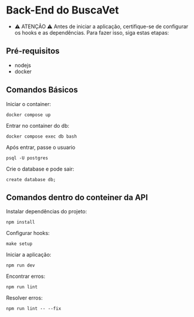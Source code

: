 # Back-End do BuscaVet

- :warning: ATENÇÃO :warning: Antes de iniciar a aplicação, certifique-se de configurar os hooks e as dependências. Para fazer isso, siga estas etapas:

## Pré-requisitos

- nodejs
- docker

## Comandos Básicos

Iniciar o container:

```
docker compose up
```

Entrar no container do db:

```
docker compose exec db bash
```

Após entrar, passe o usuario

```
psql -U postgres
```

Crie o database e pode sair:

```
create database db;
```

## Comandos dentro do conteiner da API

Instalar dependências do projeto:

```
npm install
```

Configurar hooks:

```
make setup
```

Iniciar a aplicação:

```
npm run dev
```

Encontrar erros:

```
npm run lint
```

Resolver erros:

```
npm run lint -- --fix
```